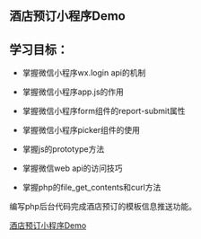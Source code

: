 ## 酒店预订小程序Demo

## 学习目标：

- 掌握微信小程序wx.login api的机制
- 掌握微信小程序app.js的作用
- 掌握微信小程序form组件的report-submit属性
- 掌握微信小程序picker组件的使用
- 掌握js的prototype方法

- 掌握微信web api的访问技巧
- 掌握php的file_get_contents和curl方法

编写php后台代码完成酒店预订的模板信息推送功能。

[酒店预订小程序Demo](https://files.cnblogs.com/files/dashucoding/%E9%85%92%E5%BA%97%E9%A2%84%E8%AE%A2%E5%B0%8F%E7%A8%8B%E5%BA%8FDemo.rar)
